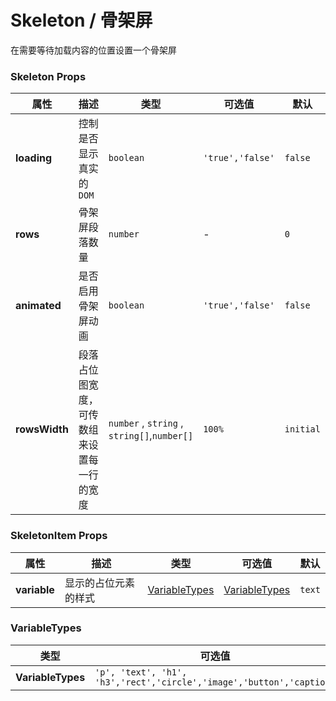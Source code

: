 # Skeleton / 骨架屏

在需要等待加载内容的位置设置一个骨架屏

<playground
title="默认的"
desc="基础的骨架效果"
name="ex-skeleton-default"
/>

<playground
title="动画效果"
desc="关闭效果"
name="ex-skeleton-animate"
/>

<playground
title="Loading 状态"
desc="当 Loading 结束之后，我们往往需要显示真实的 UI，可以通过 loading 的值来控制是否显示真实的 DOM。然后通过插槽来设置当 loading 结束之后需要展示的 UI。"
name="ex-skeleton-loading"
/>

<playground
title="渲染多条数据"
desc="大多时候, 骨架屏都被用来渲染列表, 当我们需要在从服务器获取数据的时候来渲染一个假的 UI。"
name="ex-skeleton-more"
/>

### Skeleton Props

<attributes>

| 属性          | 描述                                       | 类型                                        | 可选值           | 默认      |
| ------------- | ------------------------------------------ | ------------------------------------------- | ---------------- | --------- |
| **loading**   | 控制是否显示真实的 `DOM`                   | `boolean`                                   | `'true','false'` | `false`   |
| **rows**      | 骨架屏段落数量                             | `number`                                    | -                | `0`       |
| **animated**  | 是否启用骨架屏动画                         | `boolean`                                   | `'true','false'` | `false`   |
| **rowsWidth** | 段落占位图宽度，可传数组来设置每一行的宽度 | `number` , `string` , `string[]`,`number[]` | `100%`           | `initial` |

</attributes>

### SkeletonItem Props

| 属性         | 描述                 | 类型                            | 可选值                          | 默认   |
| ------------ | -------------------- | ------------------------------- | ------------------------------- | ------ |
| **variable** | 显示的占位元素的样式 | [VariableTypes](#variabletypes) | [VariableTypes](#variabletypes) | `text` |

### VariableTypes

| 类型              | 可选值                                                               |
| ----------------- | -------------------------------------------------------------------- |
| **VariableTypes** | `'p', 'text', 'h1', 'h3','rect','circle','image','button','caption'` |

